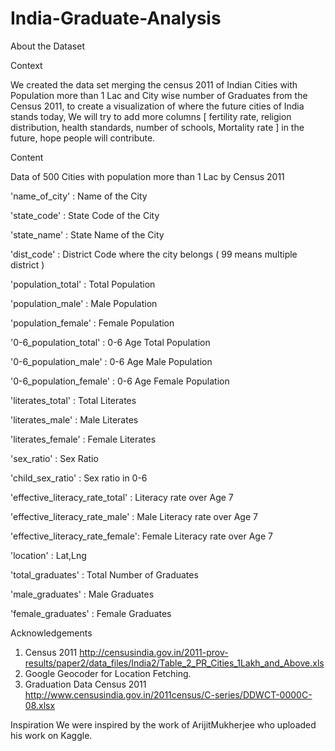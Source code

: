 # India-Graduate-Analysis

About the Dataset

Context

We created the data set merging the census 2011 of Indian Cities with Population more than 1 Lac and City wise number of Graduates from the Census 2011, to create a visualization of where the future cities of India stands today, We will try to add more columns [ fertility rate, religion distribution, health standards, number of schools, Mortality rate ] in the future, hope people will contribute.

Content

Data of 500 Cities with population more than 1 Lac by Census 2011

'name_of_city'                  : Name of the City 

'state_code'                    : State Code of the City

'state_name'                    : State Name of the City

'dist_code'                     : District Code where the city belongs ( 99 means multiple district ) 

'population_total'              : Total Population

'population_male'               : Male Population 

'population_female'             : Female Population

'0-6_population_total'          : 0-6 Age Total Population

'0-6_population_male'           : 0-6 Age Male Population

'0-6_population_female'         : 0-6 Age Female Population

'literates_total'               : Total Literates

'literates_male'                : Male Literates

'literates_female'              : Female Literates 

'sex_ratio'                     : Sex Ratio 

'child_sex_ratio'               : Sex ratio in 0-6

'effective_literacy_rate_total' : Literacy rate over Age 7 

'effective_literacy_rate_male'  : Male Literacy rate over Age 7 

'effective_literacy_rate_female': Female Literacy rate over Age 7 

'location'                      : Lat,Lng

'total_graduates'               : Total Number of Graduates

'male_graduates'                : Male Graduates 

'female_graduates'              : Female Graduates


Acknowledgements
1.	Census 2011
http://censusindia.gov.in/2011-prov-results/paper2/data_files/India2/Table_2_PR_Cities_1Lakh_and_Above.xls
1.	Google Geocoder for Location Fetching.
2.	Graduation Data Census 2011
http://www.censusindia.gov.in/2011census/C-series/DDWCT-0000C-08.xlsx


Inspiration
We were inspired by the work of ArijitMukherjee who uploaded his work on Kaggle.

